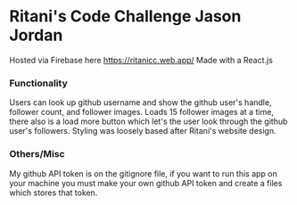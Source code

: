# Ritani's Code Challenge Jason Jordan

Hosted via Firebase here https://ritanicc.web.app/ 
Made with a React.js


### Functionality

Users can look up github username and show the github user's handle, follower count, and follower images.
Loads 15 follower images at a time, there also is a load more button which let's the user look through the github user's followers.
Styling was loosely based after Ritani's website design. 


### Others/Misc 

My github API token is on the gitignore file, if you want to run this app on your machine you must make your own github API token and create a files which stores that token. 
